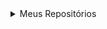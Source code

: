 
<details>
<summary>Meus Repositórios</summary>
  <ul>
    <details> <summary>Faculdade</summary>
      <details> <summary>1° Período</summary>
      </details>
      <details> <summary>2° Período</summary>
      </details>
      <details> <summary>3° Período</summary>
        <ul>
          <li><a href="https://github.com/andretini/petmania">Experiência Criativa</a></li>
          <li>[HTML5 Canvas e Games (Godot game Engine)](https://github.com/andretini/O_Retorno_de_Pebas)</li>  
          <li>[Angular](https://github.com/andretini/Livraria)</li>
          <li>[Java](https://github.com/andretini/PJBL_POO)</li>
        </ul>
      </details>
      <details> <summary>4° Período</summary>
      </details>
      <details> <summary>5° Período</summary>
      </details>
      <details> <summary>6° Período</summary>
      </details>
      <details> <summary>7° Período</summary>
      </details>
      <details> <summary>8° Período</summary>
      </details>
    </details>
    <details> <summary>Aprendizado</summary>
    </details>
    <details> <summary>Estágios</summary>
    </details>
    <details> <summary>Projetos</summary>
    </details>
  </ul>
</details>
